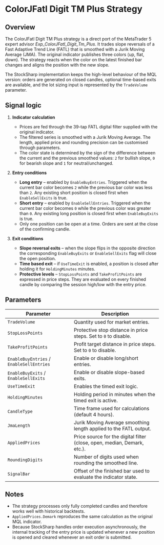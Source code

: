 # ColorJFatl Digit TM Plus Strategy

## Overview

The ColorJFatl Digit TM Plus strategy is a direct port of the MetaTrader 5
expert advisor *Exp_ColorJFatl_Digit_Tm_Plus*. It trades slope reversals of a
Fast Adaptive Trend Line (FATL) that is smoothed with a Jurik Moving Average
(JMA). The original indicator publishes three colors (up, flat, down). The
strategy reacts when the color on the latest finished bar changes and aligns
the position with the new slope.

The StockSharp implementation keeps the high-level behaviour of the MQL
version: orders are generated on closed candles, optional time-based exits are
available, and the lot sizing input is represented by the `TradeVolume`
parameter.

## Signal logic

1. **Indicator calculation**
   - Prices are fed through the 39-tap FATL digital filter supplied with the
     original indicator.
   - The filtered series is smoothed with a Jurik Moving Average. The length,
     applied price and rounding precision can be customised through parameters.
   - The color state is determined by the sign of the difference between the
     current and the previous smoothed values: `2` for bullish slope,
     `0` for bearish slope and `1` for neutral/unchanged.

2. **Entry conditions**
   - **Long entry** – enabled by `EnableBuyEntries`. Triggered when the current
     bar color becomes `2` while the previous bar color was less than `2`. Any
     existing short position is closed first when `EnableSellExits` is true.
   - **Short entry** – enabled by `EnableSellEntries`. Triggered when the
     current bar color becomes `0` while the previous color was greater than
     `0`. Any existing long position is closed first when `EnableBuyExits` is
     true.
   - Only one position can be open at a time. Orders are sent at the close of
     the confirming candle.

3. **Exit conditions**
   - **Slope reversal exits** – when the slope flips in the opposite direction
     the corresponding `EnableBuyExits` or `EnableSellExits` flag will close
     the open position.
   - **Time based exit** – if `UseTimeExit` is enabled, a position is closed
     after holding it for `HoldingMinutes` minutes.
   - **Protective levels** – `StopLossPoints` and `TakeProfitPoints` are
     expressed in price steps. They are evaluated on every finished candle by
     comparing the session high/low with the entry price.

## Parameters

| Parameter | Description |
|-----------|-------------|
| `TradeVolume` | Quantity used for market entries. |
| `StopLossPoints` | Protective stop distance in price steps. Set to `0` to disable. |
| `TakeProfitPoints` | Profit target distance in price steps. Set to `0` to disable. |
| `EnableBuyEntries` / `EnableSellEntries` | Enable or disable long/short entries. |
| `EnableBuyExits` / `EnableSellExits` | Enable or disable slope-based exits. |
| `UseTimeExit` | Enables the timed exit logic. |
| `HoldingMinutes` | Holding period in minutes when the timed exit is active. |
| `CandleType` | Time frame used for calculations (default 4 hours). |
| `JmaLength` | Jurik Moving Average smoothing length applied to the FATL output. |
| `AppliedPrices` | Price source for the digital filter (close, open, median, Demark, etc.). |
| `RoundingDigits` | Number of digits used when rounding the smoothed line. |
| `SignalBar` | Offset of the finished bar used to evaluate the indicator state. |

## Notes

- The strategy processes only fully completed candles and therefore works well
  with historical backtests.
- `AppliedPrices.Demark` reproduces the same calculation as the original MQL
  indicator.
- Because StockSharp handles order execution asynchronously, the internal
  tracking of the entry price is updated whenever a new position is opened and
  cleared whenever an exit order is submitted.
